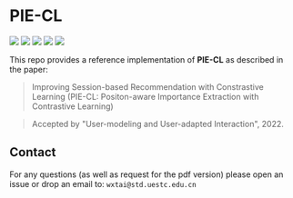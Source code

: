 # PIE-CL

![](https://img.shields.io/badge/python-3.7-green)
![](https://img.shields.io/badge/pytorch-1.6-green)
![](https://img.shields.io/badge/cudatoolkit-10.1-green)
![](https://img.shields.io/badge/cuda-11.0-green)
![](https://img.shields.io/badge/cudnn-7.6.5-green)

This repo provides a reference implementation of **PIE-CL** as described in the paper:

> Improving Session-based Recommendation with Constrastive Learning (PIE-CL: Positon-aware Importance Extraction with Contrastive Learning)

> Accepted by "User-modeling and User-adapted Interaction", 2022.

## Contact

For any questions (as well as request for the pdf version) please open an issue or drop an email to: `wxtai@std.uestc.edu.cn`

